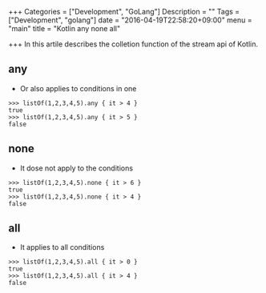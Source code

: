 +++
Categories = ["Development", "GoLang"]
Description = ""
Tags = ["Development", "golang"]
date = "2016-04-19T22:58:20+09:00"
menu = "main"
title = "Kotlin any none all"

+++
In this artile describes the colletion function of the stream api of Kotlin.

## any
- Or also applies to conditions in one

```
>>> listOf(1,2,3,4,5).any { it > 4 }
true
>>> listOf(1,2,3,4,5).any { it > 5 }
false
```

## none
- It dose not apply to the conditions

```
>>> listOf(1,2,3,4,5).none { it > 6 }
true
>>> listOf(1,2,3,4,5).none { it > 4 }
false
```

## all
- It applies to all conditions

```
>>> listOf(1,2,3,4,5).all { it > 0 }
true
>>> listOf(1,2,3,4,5).all { it > 4 }
false
```

